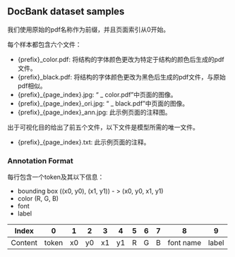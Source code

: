 ## DocBank dataset samples


我们使用原始的pdf名称作为前缀，并且页面索引从0开始。

每个样本都包含六个文件：

- {prefix}_color.pdf: 将结构的字体颜色更改为特定于结构的颜色后生成的pdf文件。
- {prefix}_black.pdf: 将结构的字体颜色更改为黑色后生成的pdf文件，与原始pdf相似。
- {prefix}_{page_index}.jpg: “ _ color.pdf”中页面的图像。
- {prefix}_{page_index}_ori.jpg: “ _ black.pdf”中页面的图像。
- {prefix}_{page_index}_ann.jpg: 此示例页面的注释图。

出于可视化目的给出了前五个文件，以下文件是模型所需的唯一文件。
- {prefix}_{page_index}.txt: 此示例页面的注释。

### Annotation Format

每行包含一个token及其以下信息：
- bounding box ((x0, y0), (x1, y1)) - > (x0, y0, x1, y1)
- color (R, G, B)
- font
- label

| Index   | 0     | 1  | 2  | 3  | 4  | 5 | 6 | 7 | 8         | 9     |
|---------|-------|----|----|----|----|---|---|---|-----------|-------|
| Content | token | x0 | y0 | x1 | y1 | R | G | B | font name | label |